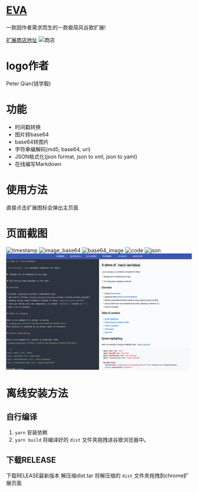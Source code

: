 # [EVA](https://github.com/abelleeye/eva)
一款因作者需求而生的一款极简风谷歌扩展!

[扩展商店地址](https://chrome.google.com/webstore/detail/eva/dcjhacinagjbejleicefnpcnbeffhihi)
![商店](./image/eva_store_pic.png)

# logo作者
Peter Qian(钱学毅)

# 功能

- 时间戳转换
- 图片转base64
- base64转图片
- 字符串编解码(md5, base64, uri)
- JSON格式化(json format, json to xml, json to yaml)
- 在线编写Markdown
  
# 使用方法
直接点击扩展图标会弹出主页面

# 页面截图

![timestamp](./image/eva_timestamp.png)
![image_base64](./image/eva_image_base64.png)
![base64_image](./image/eva_base64_image.png)
![code](./image/eva_code.png)
![json](./image/eva_json.png)
![markdown](./image/eva_markdown.png)


# 离线安装方法

## 自行编译
1. `yarn` 安装依赖
2. `yarn build` 将编译好的 `dist` 文件夹拖拽进谷歌浏览器中。

## 下载RELEASE
下载RELEASE最新版本
解压缩dist.tar
将解压缩的 `dist` 文件夹拖拽到chrome扩展页面
